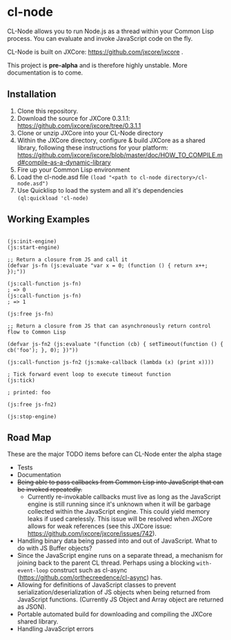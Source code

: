 # cl-node

CL-Node allows you to run Node.js as a thread within your Common Lisp process. You can evaluate and invoke JavaScript code on the fly.

CL-Node is built on JXCore: https://github.com/jxcore/jxcore . 

This project is **pre-alpha** and is therefore highly unstable. More documentation is to come.

## Installation

1. Clone this repository.
2. Download the source for JXCore 0.3.1.1: https://github.com/jxcore/jxcore/tree/0.3.1.1
3. Clone or unzip JXCore into your CL-Node directory
4. Within the JXCore directory, configure & build JXCore as a shared library, following these instructions for your platform: https://github.com/jxcore/jxcore/blob/master/doc/HOW_TO_COMPILE.md#compile-as-a-dynamic-library
6. Fire up your Common Lisp environment
7. Load the cl-node.asd file ``(load "<path to cl-node directory>/cl-node.asd")``
8. Use Quicklisp to load the system and all it's dependencies ``(ql:quickload 'cl-node)``

## Working Examples

````common-lisp

(js:init-engine)
(js:start-engine)

;; Return a closure from JS and call it
(defvar js-fn (js:evaluate "var x = 0; (function () { return x++; });"))

(js:call-function js-fn)
; => 0
(js:call-function js-fn)
; => 1

(js:free js-fn)

;; Return a closure from JS that can asynchronously return control flow to Common Lisp

(defvar js-fn2 (js:evaluate "(function (cb) { setTimeout(function () { cb('foo'); }, 0); })"))

(js:call-function js-fn2 (js:make-callback (lambda (x) (print x))))

; Tick forward event loop to execute timeout function
(js:tick)

; printed: foo

(js:free js-fn2)

(js:stop-engine)
````

## Road Map

These are the major TODO items before can CL-Node enter the alpha stage

* Tests
* Documentation
* ~~Being able to pass callbacks from Common Lisp into JavaScript that can be invoked repeatedly.~~ 
    * Currently re-invokable callbacks must live as long as the JavaScript engine is still running since it's unknown when it will be garbage collected within the JavaScript engine. This could yield memory leaks if used carelessly. This issue will be resolved when JXCore allows for weak references (see this JXCore issue: https://github.com/jxcore/jxcore/issues/742).
* Handling binary data being passed into and out of JavaScript. What to do with JS Buffer objects?
* Since the JavaScript engine runs on a separate thread, a mechanism for joining back to the parent CL thread. Perhaps using a blocking ``with-event-loop`` construct such as cl-async (https://github.com/orthecreedence/cl-async) has.
* Allowing for definitions of JavaScript classes to prevent serialization/deserialization of JS objects when being returned from JavaScript functions. (Currently JS Object and Array object are returned as JSON).
* Portable automated build for downloading and compiling the JXCore shared library.
* Handling JavaScript errors
